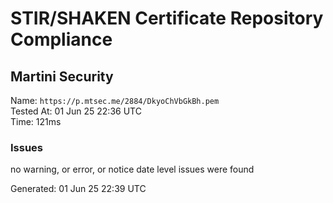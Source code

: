 # STIR/SHAKEN Certificate Repository Compliance

## Martini Security

Name: `https://p.mtsec.me/2884/DkyoChVbGkBh.pem`\
Tested At: 01 Jun 25 22:36 UTC\
Time: 121ms

### Issues

no warning, or error, or notice date level issues were found

Generated: 01 Jun 25 22:39 UTC